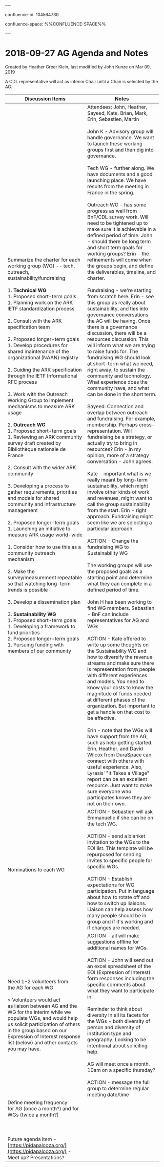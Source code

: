 \---

confluence-id: 104564730

confluence-space: %%CONFLUENCE-SPACE%%

\---

2018-09-27 AG Agenda and Notes
==============================

Created by Heather Greer Klein, last modified by John Kunze on Mar 09, 2019

A CDL representative will act as interim Chair until a Chair is selected by the AG.

  

| Discussion Items | Notes |
| --- | --- |
| Summarize the charter for each working group (WG) -- tech, outreach, sustainability/fundraising<br><br>1.  **Technical WG**  <br>    1.  Proposed short-term goals<br>        1.  Planning work on the ARK IETF standardization process<br>            <br>        2.  Consult with the ARK specification team<br>            <br>    2.  Proposed longer-term goals<br>        1.  Develop procedures for shared maintenance of the organizational (NAAN) registry<br>            <br>        2.  Guiding the ARK specification through the IETF Informational RFC process<br>            <br>        3.  Work with the Outreach Working Group to implement mechanisms to measure ARK usage<br>            <br>2.  **Outreach WG**  <br>    1.  Proposed short-term goals<br>        1.  Reviewing an ARK community survey draft created by Bibliothèque nationale de France<br>            <br>        2.  Consult with the wider ARK community<br>            <br>        3.  Developing a process to gather requirements, priorities and models for shared community and infrastructure management<br>            <br>    2.  Proposed longer-term goals  <br>        1.  Launching an initiative to measure ARK usage world-wide<br>            <br>            1.  Consider how to use this as a community outreach mechanism<br>                <br>            2.  Make the survey/measurement repeatable so that watching long-term trends is possible<br>                <br>            3.  Develop a dissemination plan<br>                <br>3.  **Sustainability WG**  <br>    1.  Proposed short-term goals<br>        1.  Developing a framework to fund priorities<br>    2.  Proposed longer-term goals  <br>        1.  Pursuing funding with members of our community | Attendees: John, Heather, Sayeed, Kate, Brian, Mark, Erin, Sebastien, Martin<br><br>John K - Advisory group will handle governance. We want to launch these working groups first and then dig into governance.<br><br>Tech WG - further along. We have documents and a good launching place. We have results from the meeting in France in the spring.<br><br>Outreach WG - has some progress as well from BnF/CDL survey work. Will need to be tightened up to make sure it is achievable in a defined period of time. John - should there be long term and short term goals for working groups? Erin - the refinements will come when the groups begin, and define the deliverables, timeline, and charter.<br><br>Fundraising - we're starting from scratch here. Erin - see this group as really about sustainability, and ties into governance conversations the AG will be having. Once there is a governance discussion, there will be a resources discussion. This will inform what we are trying to raise funds for. The fundraising WG should look at short-term what we need, right away, to sustain the community and technology. What experience does the community have, and what can be done in the short term.<br><br>Sayeed: Connection and overlap between outreach and fundraising. For example, membership. Perhaps cross-representation. Will fundraising be a strategy, or actually try to bring in resources? Erin - in my opinion, more of a strategy conversation - John agrees.<br><br>Kate - important what is we really meant by long-term sustainability, which might involve other kinds of work and revenues, might want to call the group sustainability from the start. Erin - right approach. Fundraising might seem like we are selecting a particular approach.<br><br>ACTION - Change the fundraising WG to Sustainability WG<br><br>The working groups will use the proposed goals as a starting point and determine what they can complete in a defined period of time.<br><br>John H has been working to find WG members. Sebastien - BnF can include representatives for AG and WGs<br><br>ACTION - Kate offered to write up some thoughts on the Sustainability WG and how to diversify the revenue streams and make sure there is representation from people with different experiences and models. You need to know your costs to know the magnitude of funds needed at different phases of the organization. But important to get a handle on that cost to be effective.<br><br>Erin - note that the WGs will have support from the AG, such as help getting started. Erin, Heather, and David Wilcox from DuraSpace can connect with others with useful experience. Also, Lyrasis' "It Takes a Village" report can be an excellent resource. Just want to make sure everyone who participates knows they are not on their own. |
| Nominations to each WG | ACTION - Sebastien will ask Emmanuelle if she can be on the tech WG.<br><br>ACTION - send a blanket invitation to the WGs to the EOI list. This template will be repurposed for sending invites to specific people for specific WGs.<br><br>ACTION - Establish expectations for WG participation. Put in language about how to rotate off and how to switch up liaisons. Liaison can help assess how many people should be in group and if it's working and if changes are needed. |
| Need 1-2 volunteers from the AG for each WG<br><br>> Volunteers would act as liaison between AG and the WG for the interim while we populate WGs, and would help us solicit participation of others in the group based on our Expression of Interest response list (below) and other contacts you may have. | ACTION - all will make suggestions offline for additional names for WGs.<br><br>ACTION - John will send out an excel spreadsheet of the EOI (Expression of Interest) form responses including the specific comments about what they want to participate in.<br><br>Reminder to think about diversity in all its facets for the WGs - both diversity of person and diversity of institution type and geography. Looking to be intentional about soliciting help.<br><br>AG will meet once a month. 10am on a specific thursday?<br><br>ACTION - message the full group to determine regular meeting date/time |
| Define meeting frequency for AG (once a month?) and for WGs (twice a month?)<br><br>  <br><br>Future agenda item - [https://pidapalooza.org/](https://pidapalooza.org/) - Meet up? Presentations? |